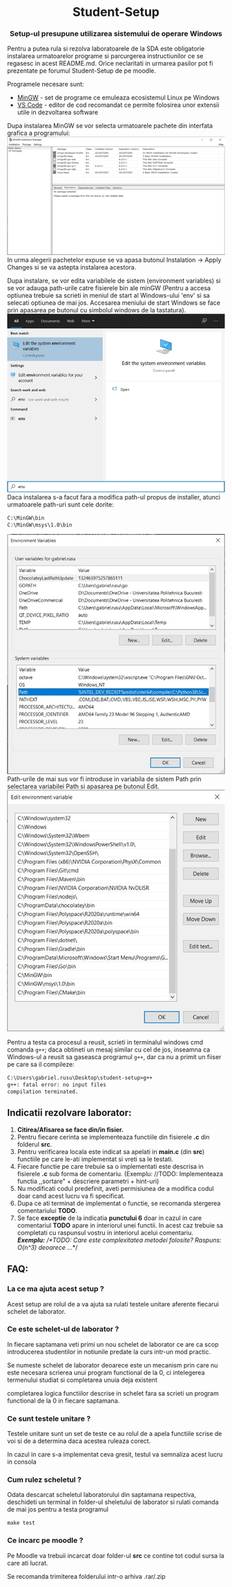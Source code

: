 <h1 align="center">Student-Setup</h1>
<h3 align="center">Setup-ul presupune utilizarea sistemului de operare Windows</h3>

Pentru a putea rula si rezolva laboratoarele de la SDA este obligatorie instalarea urmatoarelor programe si parcurgerea instructiunilor ce se regasesc in acest README.md. Orice neclaritati in urmarea pasilor pot fi prezentate pe forumul Student-Setup de pe moodle.

Programele necesare sunt:
 - [MinGW](https://sourceforge.net/projects/mingw/) - set de programe ce emuleaza ecosistemul Linux pe Windows
 - [VS Code](https://code.visualstudio.com/) - editor de cod recomandat ce permite folosirea unor extensii utile in dezvoltarea software

 Dupa instalarea MinGW se vor selecta urmatoarele pachete din interfata grafica a programului:
 <img src="./resources/minGW.jpg">
In urma alegerii pachetelor expuse se va apasa butonul Instalation -> Apply Changes si se va astepta instalarea acestora.

Dupa instalare, se vor edita variabilele de sistem (environment variables) si se vor adauga path-urile catre fisierele bin ale minGW (Pentru a accesa optiunea trebuie sa scrieti in meniul de start al Windows-ului 'env' si sa selecati optiunea de mai jos. Accesarea meniului de start Windows se face prin apasarea pe butonul cu simbolul windows de la tastatura).
<img src="./resources/envp0.jpg">
Daca instalarea s-a facut fara a modifica path-ul propus de installer, atunci urmatoarele path-uri sunt cele dorite:

``` 
C:\MinGW\bin
C:\MinGW\msys\1.0\bin
```

<img src="./resources/envp2.jpg">
Path-urile de mai sus vor fi introduse in variabila de sistem Path prin selectarea variabilei Path si apasarea pe butonul Edit.
<img src="./resources/envp3.jpg">

Pentru a testa ca procesul a reusit, scrieti in terminalul windows cmd comanda ```g++```; daca obtineti un mesaj similar cu cel de jos, inseamna ca Windows-ul a reusit sa gaseasca programul ```g++```, dar ca nu a primit un fiiser pe care sa il compileze:

``` 
C:\Users\gabriel.rusu\Desktop\student-setup>g++
g++: fatal error: no input files
compilation terminated.
```
## Indicatii rezolvare laborator:
1. **Citirea/Afisarea se face din/in fisier.**
2. Pentru fiecare cerinta se implementeaza functiile din fisierele **.c** din folderul **src**.
3. Pentru verificarea locala este indicat sa apelati in **main.c** (din **src**) functiile pe care le-ati implementat si vreti sa le testati.
4. Fiecare functie pe care trebuie sa o implementati este descrisa in fisierele **.c** sub forma de comentariu. (Exemplu: //TODO: Implementeaza functia ,,sortare" + descriere parametri + hint-uri)
5. Nu modificati codul predefinit, aveti permisiunea de a modifica codul doar cand acest lucru va fi specificat.
6. Dupa ce ati terminat de implementat o functie, se recomanda stergerea comentariului **TODO**.
7. Se face **exceptie** de la indicatia **punctului 6** doar in cazul in care comentariul **TODO** apare in interiorul unei functii. In acest caz trebuie sa completati cu raspunsul vostru in interiorul acelui comentariu.<br>
***Exemplu:*** _/*TODO: Care este complexitatea metodei folosite? Raspuns: O(n^3) deoarece ..._*/


## FAQ:

### La ce ma ajuta acest setup ?

Acest setup are rolul de a va ajuta sa rulati testele unitare aferente fiecarui schelet de laborator.

### Ce este schelet-ul de laborator ?

In fiecare saptamana veti primi un nou schelet de laborator ce are ca scop introducerea studentilor in notiunile predate la curs intr-un mod practic.

Se numeste schelet de laborator deoarece este un mecanism prin care nu este necesara scrierea unui program functional de la 0, ci intelegerea termenului studiat si  completarea unuia deja existent 

completarea logica functiilor descrise in schelet fara sa scrieti un program functional de la 0 in fiecare saptamana.

### Ce sunt testele unitare ?

Testele unitare sunt un set de teste ce au rolul de a apela functiile scrise de voi si de a determina daca acestea ruleaza corect.

In cazul in care s-a implementat ceva gresit, testul va semnaliza acest lucru in consola

### Cum rulez scheletul ?

Odata descarcat scheletul laboratorului din saptamana respectiva, deschideti un terminal in folder-ul sheletului de laborator si rulati comanda de mai jos pentru a testa programul

``` 
make test
```

### Ce incarc pe moodle ?

Pe Moodle va trebuii incarcat doar folder-ul __src__ ce contine tot codul sursa la care ati lucrat.

Se recomanda trimiterea folderului intr-o arhiva .rar/.zip
